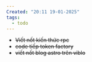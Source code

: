 ```yaml
---
Created: "20:11 19-01-2025"
tags:
  - todo
---
```

- ~~Viết nốt kiến thức rpc~~ 
- ~~code tiếp token factory~~
- ~~viết nốt blog astro trên viblo~~
